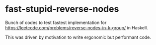 # fast-stupid-reverse-nodes

Bunch of codes to test fastest implementation for https://leetcode.com/problems/reverse-nodes-in-k-group/ in Haskell.

This was driven by motivation to write ergonomic but performant code.
